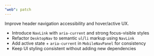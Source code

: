 ```yaml
---
"web": patch
---
```


Improve header navigation accessibility and hover/active UX.

- Introduce `NavLink` with `aria-current` and strong focus-visible styles
- Refactor `DesktopNav` to semantic `ul`/`li` markup using `NavLink`
- Add active state + `aria-current` in `MobileNavPanel` for consistency
- Keep UI styling consistent without adding new dependencies

